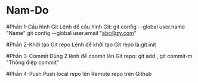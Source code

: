 # Nam-Do 
#Phần 1-Cấu hình Git
Lệnh để cấu hình Git:
git config --global user.name "Name"
git config --global user.email "abc@zy.com"

#Phần 2-Khởi tạo Git repo
Lệnh để khởi tạo Git repo là:git.init

#Phần 3-Commit
Dùng 2 lệnh để coomit lên Git repo:
git add ,
git commit-m "Thông điệp commit"

#Phần 4-Push
Push local repo lên Remote repo  trên Github
